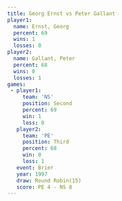 ```yaml
---
title: Georg Ernst vs Peter Gallant
player1:              
  name: Ernst, Georg  
  percent: 69         
  wins: 1             
  losses: 0           
player2:              
  name: Gallant, Peter
  percent: 68         
  wins: 0             
  losses: 1           
games:
 - player1:          
     team: 'NS'      
     position: Second
     percent: 69     
     win: 1          
     loss: 0         
   player2:         
     team: 'PE'     
     position: Third
     percent: 68    
     win: 0         
     loss: 1        
   event: Brier         
   year: 1997           
   draw: Round Robin(15)
   score: PE 4 - NS 8   
---
```

